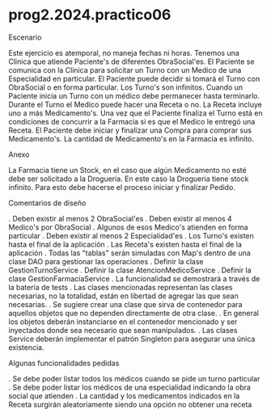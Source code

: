 # prog2.2024.practico06

Escenario

Este ejercicio es atemporal, no maneja fechas ni horas. Tenemos una Clinica que atiende Paciente's de diferentes ObraSocial'es. El Paciente se comunica con la Clinica para solicitar un Turno con un Medico de una Especialidad en particular. El Paciente puede decidir si tomará el Turno con ObraSocial o en forma particular. Los Turno's son infinitos.
Cuando un Paciente inicia un Turno con un médico debe permanecer hasta terminarlo. Durante el Turno el Medico puede hacer una Receta o no. La Receta incluye uno a más Medicamento's.
Una vez que el Paciente finaliza el Turno está en condiciones de concurrir a la Farmacia si es que el Medico le entregó una Receta.
El Paciente debe iniciar y finalizar una Compra para comprar sus Medicamento's. La cantidad de Medicamento's en la Farmacia es infinito.


Anexo

La Farmacia tiene un Stock, en el caso que algún Medicamento no esté debe ser solicitado a la Drogueria. En este caso la Drogueria tiene stock infinito. Para esto debe hacerse el proceso iniciar y finalizar Pedido.


Comentarios de diseño

. Deben existir al menos 2 ObraSocial'es
. Deben existir al menos 4 Medico's por ObraSocial
. Algunos de esos Medico's atienden en forma particular
. Deben existir al menos 2 Especialidad'es
. Los Turno's existen hasta el final de la aplicación
. Las Receta's existen hasta el final de la aplicación
. Todas las "tablas" serán simuladas con Map's dentro de una clase DAO para gestionar las operaciones
. Definir la clase GestionTurnoService
. Definir la clase AtencionMedicoService
. Definir la clase GestionFarmaciaService
. La funcionalidad se demostrará a través de la batería de tests
. Las clases mencionadas representan las clases necesarias, no la totalidad, están en libertad de agregar las que sean necesarias.
. Se sugiere crear una clase que sirva de contenedor para aquellos objetos que no dependen directamente de otra clase.
. En general los objetos deberán instanciarse en el contenedor mencionado y ser inyectados donde sea necesario que sean manipulados.
. Las clases Service deberán implementar el patrón Singleton para asegurar una única existencia.


Algunas funcionalidades pedidas

. Se debe poder listar todos los médicos cuando se pide un turno particular
. Se debe poder listar los médicos de una especialidad indicando la obra social que atienden
. La cantidad y los medicamentos indicados en la Receta surgirán aleatoriamente siendo una opción no obtener una receta

